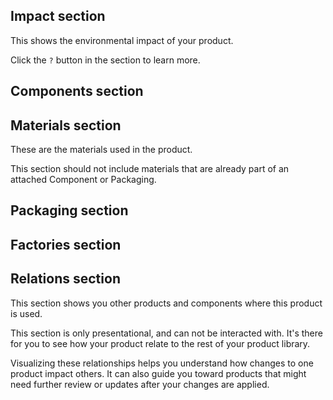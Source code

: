 <div id="see-impact-section">

## Impact section

This shows the environmental impact of your product.

Click the `?` button in the section to learn more.

</div>



<div id="add-components-section">

## Components section


</div>


<div id="add-materials-section">

## Materials section

These are the materials used in the product.

This section should not include materials that are already part of an attached Component or Packaging.

</div>


<div id="add-packaging-section">

## Packaging section


</div>

<div id="add-factories-section">

## Factories section


</div>


<div id="see-relations-section">

## Relations section

This section shows you other products and components where this product is used.

This section is only presentational, and can not be interacted with. It's there for you to see how your product relate to the rest of your product library.

Visualizing these relationships helps you understand how changes to one product impact others. It can also guide you toward products that might need further review or updates after your changes are applied.

</div>